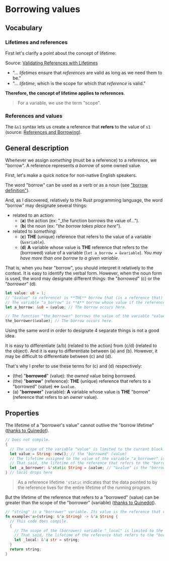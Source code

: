# Borrowing values

## Vocabulary

### Lifetimes and references

First let's clarify a point about the concept of lifetime:

Source: [Validating References with Lifetimes](https://doc.rust-lang.org/book/ch10-03-lifetime-syntax.html)
* "... _lifetimes_ ensure that _references_ are valid as long as we need them to be."
* "... _lifetime_, which is the scope for which that _reference_ is valid."

**Therefore, the concept of lifetime applies to references**.

> For a variable, we use the term "scope".

### References and values

The `&s1` syntax lets us create a reference that **refers** to the value of `s1` (source: [References and Borrowing](https://doc.rust-lang.org/book/ch04-02-references-and-borrowing.html#references-and-borrowing)).

## General description

Whenever we assign _something_ (must be a reference) to a reference, we "borrow". A reference represents _a borrow_ of some owned value.

First, let's make a quick notice for non-native English speakers.

The word "borrow" can be used as a verb or as a noun (see ["borrow definition"](https://www.dictionary.com/browse/borrow)).

And, as I discovered, relatively to the Rust programming language, the word "borrow" may designate several things:

* related to an action:
  * (**a**) the action (ex: "_the function borrows the value of...").
  * (**b**) the noun (ex: "_the borrow takes place here_").
* related to _something_:
  * (**c**) **THE** (unique) reference that refers to the value of a variable (`&variable`).
  * (**d**) **A** variable whose value is **THE** reference that refers to the (borrowed) value of a variable (`let a_borrow = &variable`). _You may have more than one borrow to a given variable_.

That is, when you hear "borrow", you should interpret it relatively to the context. It is easy to identify the verbal form. However, when the noun form is used, the word may designate different things: the "_borrowed_" (c) or the "_borrower_" (d).

```rust
let value: u8 = 1;
// "&value" (a reference) is **THE** borrow that (is a reference that) refers to the value of the variable "value."
// The variable "a_borrow" is **A** borrow whose value if the reference that refers to the value of the variable "value."
let a_borrow: &u8 = &value; // The borrow occurs here.

// The function "the_borrower" borrows the value of the variable "value."
the_borrower(&value); // The borrow occurs here.
```

Using the same word in order to designate 4 separate things is not a good idea.

It is easy to differentiate (a/b) (related to the action) from (c/d) (related to the object). And it is easy to differentiate between (a) and (b). However, it may be difficult to differentiate between (c) and (d).

That's why I prefer to use these terms for (c) and (d) respectively:

* (the) "**borrowed**" (value): the _owned_ value being borrowed.
* (the) "**borrow**" (reference): **THE** (unique) reference that refers to a "borrowed" (value) <=> `&value`.
* (a) "**borrower**" (variable): **A** variable whose value is **THE** "borrow" (reference that refers to an _owner_ value).

## Properties

The lifetime of a "borrower's value" cannot outlive the "borrow lifetime" ([thanks to Quinedot](https://users.rust-lang.org/t/lifetime-and-generic-in-plain-english/87877/6)).

```rust
// Does not compile.
{
  // The scope of the variable "value" is limited to the current block.
  let value = String::new(); // the "borrowed" (value)
  // The lifetime assigned to the value of the variable "a_borrower" is "static" (see note below).
  // That said, the lifetime of the reference that refers to the "borrowed" (value) is shorter (limited to the scope of the variable "value").
  let _a_borrower: &'static String = &value; // "&value" is the "borrow"
} // local drops here
```

> As a reference lifetime `'static` indicates that the data pointed to by the reference lives for the entire lifetime of the running program.

But the lifetime of the reference that refers to a "borrowed" (value) can be greater than the scope of the "borrower" (variable) ([thanks to Quinedot](https://users.rust-lang.org/t/lifetime-and-generic-in-plain-english/87877/6)).

```rust
// "string" is a "borrower" variable. Its value is the reference that refers to a "borrowed" owned value.
fn example<'a>(string: &'a String) -> &'a String {
  // This code does compile.
  {
    // The scope of the (borrower) variable "_local" is limited to the current block.
    // That said, the lifetime of the reference that refers to the "borrowed" owned value is greater.
    let _local: &'a str = string;
  }
  return string;
}
```



